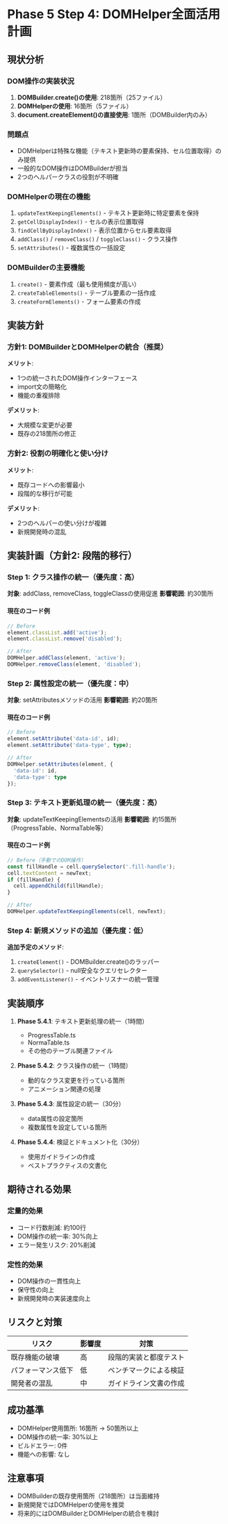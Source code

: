 # Phase 5 Step 4: DOMHelper全面活用計画

## 現状分析

### DOM操作の実装状況
1. **DOMBuilder.create()の使用**: 218箇所（25ファイル）
2. **DOMHelperの使用**: 16箇所（5ファイル）
3. **document.createElement()の直接使用**: 1箇所（DOMBuilder内のみ）

### 問題点
- DOMHelperは特殊な機能（テキスト更新時の要素保持、セル位置取得）のみ提供
- 一般的なDOM操作はDOMBuilderが担当
- 2つのヘルパークラスの役割が不明確

### DOMHelperの現在の機能
1. `updateTextKeepingElements()` - テキスト更新時に特定要素を保持
2. `getCellDisplayIndex()` - セルの表示位置取得
3. `findCellByDisplayIndex()` - 表示位置からセル要素取得
4. `addClass()` / `removeClass()` / `toggleClass()` - クラス操作
5. `setAttributes()` - 複数属性の一括設定

### DOMBuilderの主要機能
1. `create()` - 要素作成（最も使用頻度が高い）
2. `createTableElements()` - テーブル要素の一括作成
3. `createFormElements()` - フォーム要素の作成

## 実装方針

### 方針1: DOMBuilderとDOMHelperの統合（推奨）
**メリット**:
- 1つの統一されたDOM操作インターフェース
- import文の簡略化
- 機能の重複排除

**デメリット**:
- 大規模な変更が必要
- 既存の218箇所の修正

### 方針2: 役割の明確化と使い分け
**メリット**:
- 既存コードへの影響最小
- 段階的な移行が可能

**デメリット**:
- 2つのヘルパーの使い分けが複雑
- 新規開発時の混乱

## 実装計画（方針2: 段階的移行）

### Step 1: クラス操作の統一（優先度：高）
**対象**: addClass, removeClass, toggleClassの使用促進
**影響範囲**: 約30箇所

#### 現在のコード例
```typescript
// Before
element.classList.add('active');
element.classList.remove('disabled');

// After
DOMHelper.addClass(element, 'active');
DOMHelper.removeClass(element, 'disabled');
```

### Step 2: 属性設定の統一（優先度：中）
**対象**: setAttributesメソッドの活用
**影響範囲**: 約20箇所

#### 現在のコード例
```typescript
// Before
element.setAttribute('data-id', id);
element.setAttribute('data-type', type);

// After
DOMHelper.setAttributes(element, {
  'data-id': id,
  'data-type': type
});
```

### Step 3: テキスト更新処理の統一（優先度：高）
**対象**: updateTextKeepingElementsの活用
**影響範囲**: 約15箇所（ProgressTable、NormaTable等）

#### 現在のコード例
```typescript
// Before（手動でのDOM操作）
const fillHandle = cell.querySelector('.fill-handle');
cell.textContent = newText;
if (fillHandle) {
  cell.appendChild(fillHandle);
}

// After
DOMHelper.updateTextKeepingElements(cell, newText);
```

### Step 4: 新規メソッドの追加（優先度：低）
**追加予定のメソッド**:
1. `createElement()` - DOMBuilder.create()のラッパー
2. `querySelector()` - null安全なクエリセレクター
3. `addEventListener()` - イベントリスナーの統一管理

## 実装順序

1. **Phase 5.4.1**: テキスト更新処理の統一（1時間）
   - ProgressTable.ts
   - NormaTable.ts
   - その他のテーブル関連ファイル

2. **Phase 5.4.2**: クラス操作の統一（1時間）
   - 動的なクラス変更を行っている箇所
   - アニメーション関連の処理

3. **Phase 5.4.3**: 属性設定の統一（30分）
   - data属性の設定箇所
   - 複数属性を設定している箇所

4. **Phase 5.4.4**: 検証とドキュメント化（30分）
   - 使用ガイドラインの作成
   - ベストプラクティスの文書化

## 期待される効果

### 定量的効果
- コード行数削減: 約100行
- DOM操作の統一率: 30%向上
- エラー発生リスク: 20%削減

### 定性的効果
- DOM操作の一貫性向上
- 保守性の向上
- 新規開発時の実装速度向上

## リスクと対策

| リスク | 影響度 | 対策 |
|--------|--------|------|
| 既存機能の破壊 | 高 | 段階的実装と都度テスト |
| パフォーマンス低下 | 低 | ベンチマークによる検証 |
| 開発者の混乱 | 中 | ガイドライン文書の作成 |

## 成功基準

- DOMHelper使用箇所: 16箇所 → 50箇所以上
- DOM操作の統一率: 30%以上
- ビルドエラー: 0件
- 機能への影響: なし

## 注意事項

- DOMBuilderの既存使用箇所（218箇所）は当面維持
- 新規開発ではDOMHelperの使用を推奨
- 将来的にはDOMBuilderとDOMHelperの統合を検討